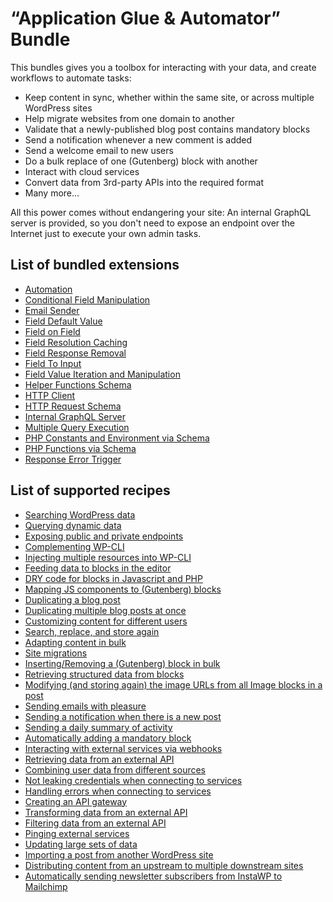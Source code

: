 # “Application Glue & Automator” Bundle

This bundles gives you a toolbox for interacting with your data, and create workflows to automate tasks:

- Keep content in sync, whether within the same site, or across multiple WordPress sites
- Help migrate websites from one domain to another
- Validate that a newly-published blog post contains mandatory blocks
- Send a notification whenever a new comment is added
- Send a welcome email to new users
- Do a bulk replace of one (Gutenberg) block with another
- Interact with cloud services
- Convert data from 3rd-party APIs into the required format
- Many more...

All this power comes without endangering your site: An internal GraphQL server is provided, so you don't need to expose an endpoint over the Internet just to execute your own admin tasks.

## List of bundled extensions

- [Automation](../../../../../extensions/automation/docs/modules/automation/en.md)
- [Conditional Field Manipulation](../../../../../extensions/conditional-field-manipulation/docs/modules/conditional-field-manipulation/en.md)
- [Email Sender](../../../../../extensions/email-sender/docs/modules/email-sender/en.md)
- [Field Default Value](../../../../../extensions/field-default-value/docs/modules/field-default-value/en.md)
- [Field on Field](../../../../../extensions/field-on-field/docs/modules/field-on-field/en.md)
- [Field Resolution Caching](../../../../../extensions/field-resolution-caching/docs/modules/field-resolution-caching/en.md)
- [Field Response Removal](../../../../../extensions/field-response-removal/docs/modules/field-response-removal/en.md)
- [Field To Input](../../../../../extensions/field-to-input/docs/modules/field-to-input/en.md)
- [Field Value Iteration and Manipulation](../../../../../extensions/field-value-iteration-and-manipulation/docs/modules/field-value-iteration-and-manipulation/en.md)
- [Helper Functions Schema](../../../../../extensions/helper-function-collection/docs/modules/helper-function-collection/en.md)
- [HTTP Client](../../../../../extensions/http-client/docs/modules/http-client/en.md)
- [HTTP Request Schema](../../../../../extensions/http-request-via-schema/docs/modules/http-request-via-schema/en.md)
- [Internal GraphQL Server](../../../../../extensions/internal-graphql-server/docs/modules/internal-graphql-server/en.md)
- [Multiple Query Execution](../../../../../extensions/multiple-query-execution/docs/modules/multiple-query-execution/en.md)
- [PHP Constants and Environment via Schema](../../../../../extensions/php-constants-and-environment-variables-via-schema/docs/modules/php-constants-and-environment-variables-via-schema/en.md)
- [PHP Functions via Schema](../../../../../extensions/php-functions-via-schema/docs/modules/php-functions-via-schema/en.md)
- [Response Error Trigger](../../../../../extensions/response-error-trigger/docs/modules/response-error-trigger/en.md)

## List of supported recipes

- [Searching WordPress data](../../../../../docs/tutorial/searching-wordpress-data/en.md)
- [Querying dynamic data](../../../../../docs/tutorial/querying-dynamic-data/en.md)
- [Exposing public and private endpoints](../../../../../docs/tutorial/exposing-public-and-private-endpoints/en.md)
- [Complementing WP-CLI](../../../../../docs/tutorial/complementing-wp-cli/en.md)
- [Injecting multiple resources into WP-CLI](../../../../../docs/tutorial/injecting-multiple-resources-into-wp-cli/en.md)
- [Feeding data to blocks in the editor](../../../../../docs/tutorial/feeding-data-to-blocks-in-the-editor/en.md)
- [DRY code for blocks in Javascript and PHP](../../../../../docs/tutorial/dry-code-for-blocks-in-javascript-and-php/en.md)
- [Mapping JS components to (Gutenberg) blocks](../../../../../docs/tutorial/mapping-js-components-to-gutenberg-blocks/en.md)
- [Duplicating a blog post](../../../../../docs/tutorial/duplicating-a-blog-post/en.md)
- [Duplicating multiple blog posts at once](../../../../../docs/tutorial/duplicating-multiple-blog-posts-at-once/en.md)
- [Customizing content for different users](../../../../../docs/tutorial/customizing-content-for-different-users/en.md)
- [Search, replace, and store again](../../../../../docs/tutorial/search-replace-and-store-again/en.md)
- [Adapting content in bulk](../../../../../docs/tutorial/adapting-content-in-bulk/en.md)
- [Site migrations](../../../../../docs/tutorial/site-migrations/en.md)
- [Inserting/Removing a (Gutenberg) block in bulk](../../../../../docs/tutorial/inserting-removing-a-gutenberg-block-in-bulk/en.md)
- [Retrieving structured data from blocks](../../../../../docs/tutorial/retrieving-structured-data-from-blocks/en.md)
- [Modifying (and storing again) the image URLs from all Image blocks in a post](../../../../../docs/tutorial/modifying-and-storing-again-the-image-urls-from-all-image-blocks-in-a-post/en.md)
- [Sending emails with pleasure](../../../../../docs/tutorial/sending-emails-with-pleasure/en.md)
- [Sending a notification when there is a new post](../../../../../docs/tutorial/sending-a-notification-when-there-is-a-new-post/en.md)
- [Sending a daily summary of activity](../../../../../docs/tutorial/sending-a-daily-summary-of-activity/en.md)
- [Automatically adding a mandatory block](../../../../../docs/tutorial/automatically-adding-a-mandatory-block/en.md)
- [Interacting with external services via webhooks](../../../../../docs/tutorial/interacting-with-external-services-via-webhooks/en.md)
- [Retrieving data from an external API](../../../../../docs/tutorial/retrieving-data-from-an-external-api/en.md)
- [Combining user data from different sources](../../../../../docs/tutorial/combining-user-data-from-different-sources/en.md)
- [Not leaking credentials when connecting to services](../../../../../docs/tutorial/not-leaking-credentials-when-connecting-to-services/en.md)
- [Handling errors when connecting to services](../../../../../docs/tutorial/handling-errors-when-connecting-to-services/en.md)
- [Creating an API gateway](../../../../../docs/tutorial/creating-an-api-gateway/en.md)
- [Transforming data from an external API](../../../../../docs/tutorial/transforming-data-from-an-external-api/en.md)
- [Filtering data from an external API](../../../../../docs/tutorial/filtering-data-from-an-external-api/en.md)
- [Pinging external services](../../../../../docs/tutorial/pinging-external-services/en.md)
- [Updating large sets of data](../../../../../docs/tutorial/updating-large-sets-of-data/en.md)
- [Importing a post from another WordPress site](../../../../../docs/tutorial/importing-a-post-from-another-wordpress-site/en.md)
- [Distributing content from an upstream to multiple downstream sites](../../../../../docs/tutorial/distributing-content-from-an-upstream-to-multiple-downstream-sites/en.md)
- [Automatically sending newsletter subscribers from InstaWP to Mailchimp](../../../../../docs/tutorial/automatically-sending-newsletter-subscribers-from-instawp-to-mailchimp/en.md)
